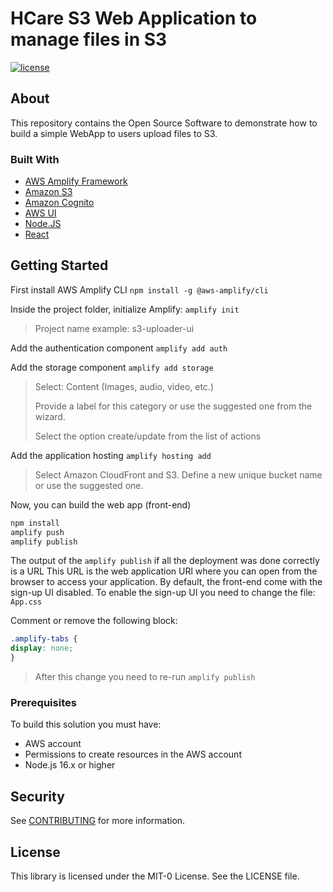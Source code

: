 # HCare S3 Web Application to manage files in S3
[![license](https://img.shields.io/badge/license-MIT-green)](LICENSE)

## About
This repository contains the Open Source Software to demonstrate how to build a simple WebApp to users upload files to S3.  

### Built With

- [AWS Amplify Framework](https://docs.amplify.aws/)
- [Amazon S3](https://aws.amazon.com/s3/)
- [Amazon Cognito](https://aws.amazon.com/cognito/)
- [AWS UI](https://github.com/aws/awsui-documentation)
- [Node.JS](https://nodejs.org/en/)
- [React](https://reactjs.org/)

## Getting Started

First install AWS Amplify CLI
`npm install -g @aws-amplify/cli`

Inside the project folder, initialize Amplify:
`amplify init`
> Project name example: s3-uploader-ui

Add the authentication component
`amplify add auth`

Add the storage component
`amplify add storage`

> Select: Content (Images, audio, video, etc.)
> 
> Provide a label for this category or use the suggested one from the wizard.
>
> Select the option create/update from the list of actions

Add the application hosting
`amplify hosting add`

> Select Amazon CloudFront and S3. Define a new unique bucket name or use the suggested one.

Now, you can build the web app (front-end)

```bash
npm install
amplify push
amplify publish
```

The output of the `amplify publish` if all the deployment was done correctly is a URL
This URL is the web application URl where you can open from the browser to access your application.
By default, the front-end come with the sign-up UI disabled. To enable the sign-up UI you need to change the file: `App.css`

Comment or remove the following block:

```css
.amplify-tabs {
display: none;
}
```
> After this change you need to re-run `amplify publish`


### Prerequisites

To build this solution you must have:
- AWS account
- Permissions to create resources in the AWS account
- Node.js 16.x or higher

## Security

See [CONTRIBUTING](CONTRIBUTING.md#security-issue-notifications) for more information.

## License

This library is licensed under the MIT-0 License. See the LICENSE file.
